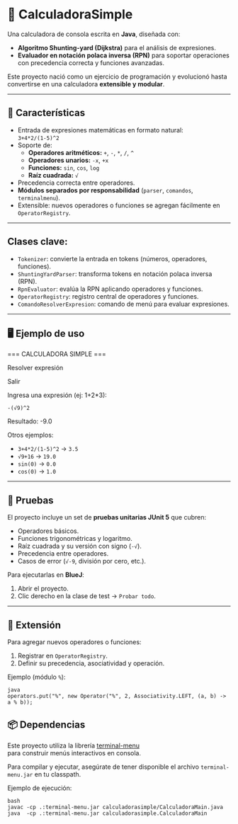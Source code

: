 # 📌 CalculadoraSimple

Una calculadora de consola escrita en **Java**, diseñada con:

- **Algoritmo Shunting-yard (Dijkstra)** para el análisis de expresiones.  
- **Evaluador en notación polaca inversa (RPN)** para soportar operaciones con precedencia correcta y funciones avanzadas.  

Este proyecto nació como un ejercicio de programación y evolucionó hasta convertirse en una calculadora **extensible y modular**.

---

## 🚀 Características

- Entrada de expresiones matemáticas en formato natural:  
  `3+4*2/(1-5)^2`  
- Soporte de:
  - **Operadores aritméticos:** `+`, `-`, `*`, `/`, `^`  
  - **Operadores unarios:** `-x`, `+x`  
  - **Funciones:** `sin`, `cos`, `log`  
  - **Raíz cuadrada:** `√`  
- Precedencia correcta entre operadores.  
- **Módulos separados por responsabilidad** (`parser`, `comandos`, `terminalmenu`).  
- Extensible: nuevos operadores o funciones se agregan fácilmente en `OperatorRegistry`.  

---

## Clases clave:  
- `Tokenizer`: convierte la entrada en tokens (números, operadores, funciones).  
- `ShuntingYardParser`: transforma tokens en notación polaca inversa (RPN).  
- `RpnEvaluator`: evalúa la RPN aplicando operadores y funciones.  
- `OperatorRegistry`: registro central de operadores y funciones.  
- `ComandoResolverExpresion`: comando de menú para evaluar expresiones.  

---

## 🖥️ Ejemplo de uso
=== CALCULADORA SIMPLE ===

Resolver expresión

Salir

Ingresa una expresión (ej: 1+2*3):

`-(√9)^2` 

Resultado: -9.0

Otros ejemplos:

- `3+4*2/(1-5)^2` → `3.5`  
- `√9+16` → `19.0`  
- `sin(0)` → `0.0`  
- `cos(0)` → `1.0`  

---

## 🧪 Pruebas
El proyecto incluye un set de **pruebas unitarias JUnit 5** que cubren:

- Operadores básicos.  
- Funciones trigonométricas y logaritmo.  
- Raíz cuadrada y su versión con signo (`-√`).  
- Precedencia entre operadores.  
- Casos de error (`√-9`, división por cero, etc.).  

Para ejecutarlas en **BlueJ**:  
1. Abrir el proyecto.  
2. Clic derecho en la clase de test → `Probar todo`.  

---

## 🔧 Extensión

Para agregar nuevos operadores o funciones:  
1. Registrar en `OperatorRegistry`.  
2. Definir su precedencia, asociatividad y operación.  

Ejemplo (módulo `%`):

    java
    operators.put("%", new Operator("%", 2, Associativity.LEFT, (a, b) -> a % b));

## 📦 Dependencias

Este proyecto utiliza la librería [terminal-menu](https://github.com/philbone/terminal-menu)  
para construir menús interactivos en consola.

Para compilar y ejecutar, asegúrate de tener disponible el archivo `terminal-menu.jar` en tu classpath.

Ejemplo de ejecución:

    bash
    javac -cp .:terminal-menu.jar calculadorasimple/CalculadoraMain.java
    java  -cp .:terminal-menu.jar calculadorasimple.CalculadoraMain
